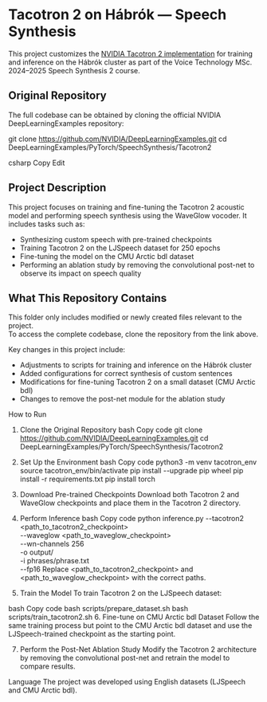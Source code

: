 # Tacotron 2 on Hábrók — Speech Synthesis

This project customizes the [NVIDIA Tacotron 2 implementation](https://github.com/NVIDIA/DeepLearningExamples/tree/master/PyTorch/SpeechSynthesis/Tacotron2) for training and inference on the Hábrók cluster as part of the Voice Technology MSc. 2024–2025 Speech Synthesis 2 course.

## Original Repository
The full codebase can be obtained by cloning the official NVIDIA DeepLearningExamples repository:

git clone https://github.com/NVIDIA/DeepLearningExamples.git
cd DeepLearningExamples/PyTorch/SpeechSynthesis/Tacotron2

csharp
Copy
Edit

## Project Description
This project focuses on training and fine-tuning the Tacotron 2 acoustic model and performing speech synthesis using the WaveGlow vocoder. It includes tasks such as:
- Synthesizing custom speech with pre-trained checkpoints
- Training Tacotron 2 on the LJSpeech dataset for 250 epochs
- Fine-tuning the model on the CMU Arctic bdl dataset
- Performing an ablation study by removing the convolutional post-net to observe its impact on speech quality

## What This Repository Contains
This folder only includes modified or newly created files relevant to the project.  
To access the complete codebase, clone the repository from the link above.

Key changes in this project include:
- Adjustments to scripts for training and inference on the Hábrók cluster
- Added configurations for correct synthesis of custom sentences
- Modifications for fine-tuning Tacotron 2 on a small dataset (CMU Arctic bdl)
- Changes to remove the post-net module for the ablation study

How to Run
1. Clone the Original Repository
bash
Copy code
git clone https://github.com/NVIDIA/DeepLearningExamples.git
cd DeepLearningExamples/PyTorch/SpeechSynthesis/Tacotron2
2. Set Up the Environment
bash
Copy code
python3 -m venv tacotron_env
source tacotron_env/bin/activate
pip install --upgrade pip wheel
pip install -r requirements.txt
pip install torch
3. Download Pre-trained Checkpoints
Download both Tacotron 2 and WaveGlow checkpoints and place them in the Tacotron 2 directory.

4. Perform Inference
bash
Copy code
python inference.py --tacotron2 <path_to_tacotron2_checkpoint> \
                    --waveglow <path_to_waveglow_checkpoint> \
                    --wn-channels 256 \
                    -o output/ \
                    -i phrases/phrase.txt \
                    --fp16
Replace <path_to_tacotron2_checkpoint> and <path_to_waveglow_checkpoint> with the correct paths.

5. Train the Model
To train Tacotron 2 on the LJSpeech dataset:

bash
Copy code
bash scripts/prepare_dataset.sh
bash scripts/train_tacotron2.sh
6. Fine-tune on CMU Arctic bdl Dataset
Follow the same training process but point to the CMU Arctic bdl dataset and use the LJSpeech-trained checkpoint as the starting point.

7. Perform the Post-Net Ablation Study
Modify the Tacotron 2 architecture by removing the convolutional post-net and retrain the model to compare results.

Language
The project was developed using English datasets (LJSpeech and CMU Arctic bdl).


